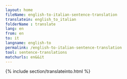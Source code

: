 ```yaml
---
layout: home
fileName: english-to-italian-sentence-translation
translatein: english_to_italian
folderName : translate
lang: en
from: en
to: it
langname: english-to
permalink: /english-to-italian-sentence-translation
tool: sentence-translations
matchurls: en&&it
---
```

{% include section/translateinto.html %}
